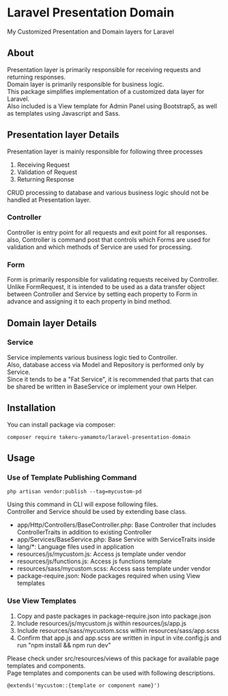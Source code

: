 # Laravel Presentation Domain
My Customized Presentation and Domain layers for Laravel

## About
Presentation layer is primarily responsible for receiving requests and returning responses.  
Domain layer is primarily responsible for business logic.  
This package simplifies implementation of a customized data layer for Laravel.  
Also included is a View template for Admin Panel using Bootstrap5, as well as templates using Javascript and Sass.

## Presentation layer Details
Presentation layer is mainly responsible for following three processes
1. Receiving Request
2. Validation of Request
3. Returning Response

CRUD processing to database and various business logic should not be handled at Presentation layer.

### Controller
Controller is entry point for all requests and exit point for all responses.  
also, Controller is command post that controls which Forms are used for validation and which methods of Service are used for processing.

### Form
Form is primarily responsible for validating requests received by Controller.  
Unlike FormRequest, it is intended to be used as a data transfer object between Controller and Service by setting each property to Form in advance and assigning it to each property in bind method.


## Domain layer Details
### Service
Service implements various business logic tied to Controller.  
Also, database access via Model and Repository is performed only by Service.  
Since it tends to be a "Fat Service", it is recommended that parts that can be shared be written in BaseService or implement your own Helper.

## Installation
You can install package via composer:
```
composer require takeru-yamamoto/laravel-presentation-domain
```

## Usage
### Use of Template Publishing Command
```
php artisan vendor:publish --tag=mycustom-pd
```
Using this command in CLI will expose following files.  
Controller and Service should be used by extending base class.
* app/Http/Controllers/BaseController.php: Base Controller that includes ControllerTraits in addition to existing Controller
* app/Services/BaseService.php: Base Service with ServiceTraits inside
* lang/*: Language files used in application
* resources/js/mycustom.js: Access js template under vendor
* resources/js/functions.js: Access js functions template
* resources/sass/mycustom.scss: Access sass template under vendor
* package-require.json: Node packages required when using View templates

### Use View Templates
1. Copy and paste packages in package-require.json into package.json
2. Include resources/js/mycustom.js within resources/js/app.js
3. Include resources/sass/mycustom.scss within resources/sass/app.scss
4. Confirm that app.js and app.scss are written in input in vite.config.js and run "npm install && npm run dev"

Please check under src/resources/views of this package for available page templates and components.  
Page templates and components can be used with following descriptions.
```
@extends('mycustom::{template or component name}')
```